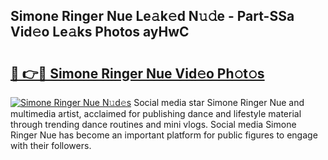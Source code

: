 ## Simone Ringer Nue Le𝚊k𝚎d N𝚞𝚍e - Part-SSa Vid𝚎o Le𝚊ks Photos ayHwC

# <h2><a href="http://fbauea.evod.top/?m=Simone+Ringer+Nue">🔗 👉🔴 Simone Ringer Nue Vid𝚎o Ph𝚘t𝚘s</a></h2>

[![Simone Ringer Nue N𝚞d𝚎s](https://i.imgur.com/8V9OHl7.gif)](http://fbauea.evod.top/?m=Simone+Ringer+Nue)
Social media star Simone Ringer Nue and multimedia artist, acclaimed for publishing dance and lifestyle material through trending dance routines and mini vlogs. Social media Simone Ringer Nue has become an important platform for public figures to engage with their followers. 
